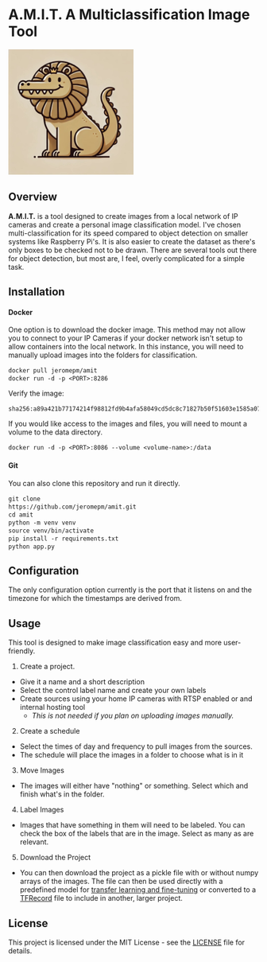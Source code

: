 # A.M.I.T. A Multiclassification Image Tool
<img src="https://raw.githubusercontent.com/jeromepm/AMIT/refs/heads/main/static/AMIT.jpg" width=50% height=50%>

## Overview
**A.M.I.T.** is a tool designed to create images from a local network of IP cameras and create a personal image classification model. I've chosen multi-classification for its speed compared to object detection on smaller systems like Raspberry Pi's. It is also easier to create the dataset as there's only boxes to be checked not to be drawn. There are several tools out there for object detection, but most are, I feel, overly complicated for a simple task.

## Installation
#### Docker
One option is to download the docker image. This method may not allow you to connect to your IP Cameras if your docker network isn't setup to allow containers into the local network. In this instance, you will need to manually upload images into the folders for classification. 
```
docker pull jeromepm/amit
docker run -d -p <PORT>:8286
```
Verify the image:
```
sha256:a89a421b77174214f98812fd9b4afa58049cd5dc8c71827b50f51603e1585a07
```

If you would like access to the images and files, you will need to mount a volume to the data directory.

```
docker run -d -p <PORT>:8086 --volume <volume-name>:/data
```

#### Git
You can also clone this repository and run it directly. 

```
git clone
https://github.com/jeromepm/amit.git
cd amit
python -m venv venv
source venv/bin/activate
pip install -r requirements.txt
python app.py
```

## Configuration
The only configuration option currently is the port that it listens on and the timezone for which the timestamps are derived from.


## Usage
This tool is designed to make image classification easy and more user-friendly. 

1. Create a project. 
  - Give it a name and a short description 
  - Select the control label name and create your own labels
  - Create sources using your home IP cameras with RTSP enabled or and internal hosting tool
    - *This is not needed if you plan on uploading images manually.*
2. Create a schedule
  - Select the times of day and frequency to pull images from the sources.
  - The schedule will place the images in a folder to choose what is in it
3. Move Images
  - The images will either have "nothing" or something. Select which and finish what's in the folder.
4. Label Images
  - Images that have something in them will need to be labeled. You can check the box of the labels that are in the image. Select as many as are relevant.  
5. Download the Project
  - You can then download the project as a pickle file with or without numpy arrays of the images. The file can then be used directly with a predefined model for [transfer learning and fine-tuning](https://www.tensorflow.org/tutorials/images/transfer_learning) or converted to a [TFRecord](https://www.tensorflow.org/tutorials/load_data/tfrecord) file to include in another, larger project.

## License
This project is licensed under the MIT License - see the [LICENSE](LICENSE) file for details.
